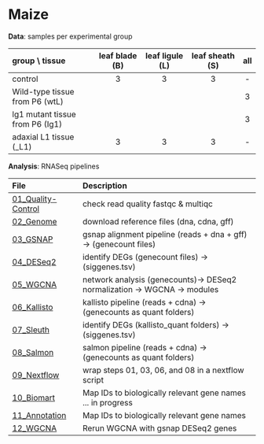 # Maize

**Data**: samples per experimental group

| group \ tissue | leaf blade (B) | leaf ligule (L) | leaf sheath (S) | all |
|:--|:-:|:-:|:-:|:-:|
|control | 3 | 3 | 3 | - |
| Wild-type tissue from P6 (wtL) | | | | 3 |
| lg1 mutant tissue from P6 (Ig1) | | | | 3|
|adaxial L1 tissue (_L1)| 3 | 3 | 3 | - |

 **Analysis**: RNASeq pipelines

| File | Description |
|:--|:--|
| [01_Quality-Control](01_Quality-Control.md) | check read quality fastqc & multiqc |
| [02_Genome](02_Genome.md) | download reference files (dna, cdna, gff) |
| [03_GSNAP](03_GSNAP.md) | gsnap alignment pipeline (reads + dna + gff) -> (genecount files) |
| [04_DESeq2](04_DESeq2.md) | identify DEGs (genecount files) -> (siggenes.tsv)|
| [05_WGCNA](05_WGCNA.md) | network analysis (genecounts)-> DESeq2 normalization -> WGCNA -> modules|
| [06_Kallisto](06_Kallisto.md) | kallisto pipeline (reads + cdna) -> (genecounts as quant folders) |
| [07_Sleuth](07_Sleuth.md) | identify DEGs (kallisto_quant folders) -> (siggenes.tsv) |
| [08_Salmon](08_Salmon.md) | salmon pipeline (reads + cdna) -> (genecounts as quant folders) |
| [09_Nextflow](09_Nextflow.md) | wrap steps 01, 03, 06, and 08 in a nextflow script |
| [10_Biomart](10_Biomart.md) | Map IDs to biologically relevant gene names ... in progress|
| [11_Annotation](11_Annotation.md) | Map IDs to biologically relevant gene names|
| [12_WGCNA](12_WGCNA.md) | Rerun WGCNA with gsnap DESeq2 genes|
